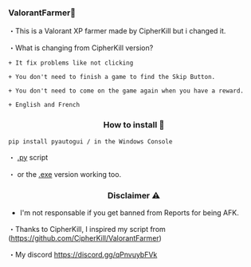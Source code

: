 ### ValorantFarmer👻

・This is a Valorant XP farmer made by CipherKill but i changed it.

  ・What is changing from CipherKill version?

    + It fix problems like not clicking

    + You don't need to finish a game to find the Skip Button.

    + You don't need to come on the game again when you have a reward.
    
    + English and French 
 

### <p align="center">How to install 🤔</p>
```python3
pip install pyautogui / in the Windows Console
``` 

 ・ <a href="https://github.com/MikaPOINT/ValorantFarmer/releases/download/Valorant/ValorantFarmer-v1.0.0.py">.py</a> script

 ・ or the <a href="https://github.com/MikaPOINT/ValorantFarmer/releases/download/Valorant/ValorantFarmer-v1.0.0.exe">.exe</a> version working too.

 ### <p align="center">Disclaimer ⚠️</p>
 * I'm not responsable if you get banned from Reports for being AFK.
 
 
・Thanks to CipherKill, I inspired my script from (https://github.com/CipherKill/ValorantFarmer)

・My discord https://discord.gg/qPnvuybFVk


